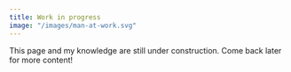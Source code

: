 ```yaml
---
title: Work in progress
image: "/images/man-at-work.svg"
---
```


This page and my knowledge are still under construction. Come back later for more content!
